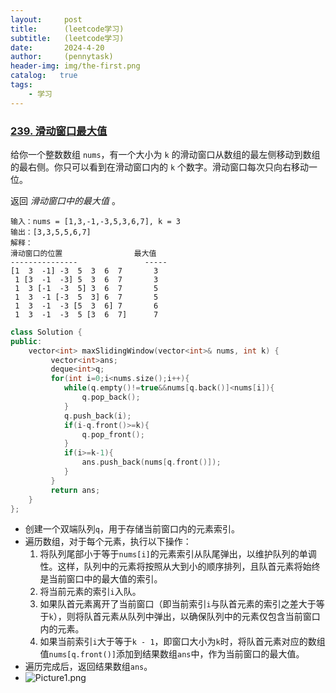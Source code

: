 ```yaml
---
layout:     post
title:      (leetcode学习)
subtitle:   (leetcode学习)
date:       2024-4-20
author:     (pennytask)
header-img: img/the-first.png
catalog:   true
tags:
    - 学习
---
```


### [239. 滑动窗口最大值](https://leetcode.cn/problems/sliding-window-maximum/)

给你一个整数数组 `nums`，有一个大小为 `k` 的滑动窗口从数组的最左侧移动到数组的最右侧。你只可以看到在滑动窗口内的 `k` 个数字。滑动窗口每次只向右移动一位。

返回 *滑动窗口中的最大值* 。

```
输入：nums = [1,3,-1,-3,5,3,6,7], k = 3
输出：[3,3,5,5,6,7]
解释：
滑动窗口的位置                最大值
---------------               -----
[1  3  -1] -3  5  3  6  7       3
 1 [3  -1  -3] 5  3  6  7       3
 1  3 [-1  -3  5] 3  6  7       5
 1  3  -1 [-3  5  3] 6  7       5
 1  3  -1  -3 [5  3  6] 7       6
 1  3  -1  -3  5 [3  6  7]      7
```

```c++
class Solution {
public:
    vector<int> maxSlidingWindow(vector<int>& nums, int k) {
         vector<int>ans;
         deque<int>q;
         for(int i=0;i<nums.size();i++){
            while(q.empty()!=true&&nums[q.back()]<nums[i]){
                q.pop_back();
            }
            q.push_back(i);
            if(i-q.front()>=k){
                q.pop_front();
            }
            if(i>=k-1){
                ans.push_back(nums[q.front()]);
            }
         }
         return ans;
    }
};
```

- 创建一个双端队列`q`，用于存储当前窗口内的元素索引。
- 遍历数组，对于每个元素，执行以下操作：
  1. 将队列尾部小于等于`nums[i]`的元素索引从队尾弹出，以维护队列的单调性。这样，队列中的元素将按照从大到小的顺序排列，且队首元素将始终是当前窗口中的最大值的索引。
  2. 将当前元素的索引`i`入队。
  3. 如果队首元素离开了当前窗口（即当前索引`i`与队首元素的索引之差大于等于`k`），则将队首元素从队列中弹出，以确保队列中的元素仅包含当前窗口内的元素。
  4. 如果当前索引`i`大于等于`k - 1`，即窗口大小为`k`时，将队首元素对应的数组值`nums[q.front()]`添加到结果数组`ans`中，作为当前窗口的最大值。
- 遍历完成后，返回结果数组`ans`。
- ![Picture1.png](https://pic.leetcode-cn.com/1600878237-pBiBdf-Picture1.png)

